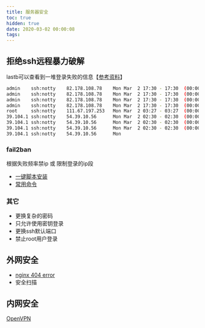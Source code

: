 ```yaml
---
title: 服务器安全
toc: true
hidden: true
date: 2020-03-02 00:00:08
tags:
---
```


## 拒绝ssh远程暴力破解
lastb可以查看到一堆登录失败的信息【[参考资料](https://blog.csdn.net/gammey/article/details/80404375)】
```sh
admin    ssh:notty    82.178.108.78    Mon Mar  2 17:30 - 17:30  (00:00)
admin    ssh:notty    82.178.108.78    Mon Mar  2 17:30 - 17:30  (00:00)
admin    ssh:notty    82.178.108.78    Mon Mar  2 17:30 - 17:30  (00:00)
admin    ssh:notty    82.178.108.78    Mon Mar  2 17:30 - 17:30  (00:00)
root     ssh:notty    111.67.197.253   Mon Mar  2 03:27 - 03:27  (00:00)
39.104.1 ssh:notty    54.39.10.56      Mon Mar  2 02:30 - 02:30  (00:00)
39.104.1 ssh:notty    54.39.10.56      Mon Mar  2 02:30 - 02:30  (00:00)
39.104.1 ssh:notty    54.39.10.56      Mon Mar  2 02:30 - 02:30  (00:00)
39.104.1 ssh:notty    54.39.10.56      Mon 
```

### fail2ban
根据失败频率禁ip 或 限制登录的ip段
* [一键脚本安装](https://github.com/FunctionClub/Fail2ban)
* [常用命令](https://boxcore.github.io/2017/10/12/linux/linux-fail2ban.html)

### 其它
* 更换复杂的密码
* 只允许使用密钥登录
* 更换ssh默认端口
* 禁止root用户登录



## 外网安全
* [nginx 404 error](https://www.burlutsky.su/security/fail2ban-http-404-error-rules-for-web-frontends-nginx-haproxy-http/)
* 安全扫描


## 内网安全
[OpenVPN](https://github.com/kylemanna/docker-openvpn)


